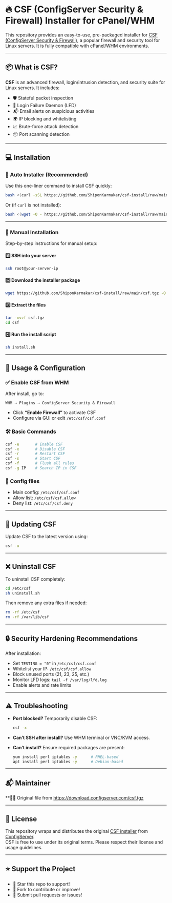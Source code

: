# 🔥 CSF (ConfigServer Security & Firewall) Installer for cPanel/WHM

This repository provides an easy-to-use, pre-packaged installer for [CSF (ConfigServer Security & Firewall)](https://download.configserver.com/csf.tgz), a popular firewall and security tool for Linux servers. It is fully compatible with cPanel/WHM environments.

---

## 📦 What is CSF?

**CSF** is an advanced firewall, login/intrusion detection, and security suite for Linux servers. It includes:

- 🛡️ Stateful packet inspection  
- 🔐 Login Failure Daemon (LFD)  
- 📬 Email alerts on suspicious activities  
- 🌍 IP blocking and whitelisting  
- 📈 Brute-force attack detection  
- 📦 Port scanning detection

---

## 💻 Installation

### 🚀 Auto Installer (Recommended)

Use this one-liner command to install CSF quickly:

```bash
bash <(curl -sSL https://github.com/ShiponKarmakar/csf-install/raw/main/install.sh)
```

Or (if `curl` is not installed):

```bash
bash <(wget -O - https://github.com/ShiponKarmakar/csf-install/raw/main/install.sh)
```

---

### 🧰 Manual Installation

Step-by-step instructions for manual setup:

#### 1️⃣ SSH into your server

```bash
ssh root@your-server-ip
```

#### 2️⃣ Download the installer package

```bash
wget https://github.com/ShiponKarmakar/csf-install/raw/main/csf.tgz -O csf.tgz
```

#### 3️⃣ Extract the files

```bash
tar -xvzf csf.tgz
cd csf
```

#### 4️⃣ Run the install script

```bash
sh install.sh
```

---

## 🔧 Usage & Configuration

### ✅ Enable CSF from WHM

After install, go to:

```
WHM → Plugins → ConfigServer Security & Firewall
```

- Click **“Enable Firewall”** to activate CSF
- Configure via GUI or edit `/etc/csf/csf.conf`

### 🛠️ Basic Commands

```bash
csf -e       # Enable CSF
csf -x       # Disable CSF
csf -r       # Restart CSF
csf -s       # Start CSF
csf -f       # Flush all rules
csf -g IP    # Search IP in CSF
```

### 📂 Config files

- Main config: `/etc/csf/csf.conf`
- Allow list: `/etc/csf/csf.allow`
- Deny list: `/etc/csf/csf.deny`

---

## 🔄 Updating CSF

Update CSF to the latest version using:

```bash
csf -u
```

---

## ❌ Uninstall CSF

To uninstall CSF completely:

```bash
cd /etc/csf
sh uninstall.sh
```

Then remove any extra files if needed:

```bash
rm -rf /etc/csf
rm -rf /var/lib/csf
```

---

## 🔒 Security Hardening Recommendations

After installation:

- Set `TESTING = "0"` in `/etc/csf/csf.conf`
- Whitelist your IP: `/etc/csf/csf.allow`
- Block unused ports (21, 23, 25, etc.)
- Monitor LFD logs: `tail -f /var/log/lfd.log`
- Enable alerts and rate limits

---

## ⚠️ Troubleshooting

- **Port blocked?** Temporarily disable CSF:

  ```bash
  csf -x
  ```

- **Can’t SSH after install?** Use WHM terminal or VNC/KVM access.
- **Can’t install?** Ensure required packages are present:

  ```bash
  yum install perl iptables -y      # RHEL-based
  apt install perl iptables -y      # Debian-based
  ```

---

## 📬 Maintainer

**👨‍💻  Original file from https://download.configserver.com/csf.tgz

---

## 📄 License

This repository wraps and distributes the original [CSF installer](https://download.configserver.com/csf.tgz) from [ConfigServer](https://configserver.com/).  
CSF is free to use under its original terms. Please respect their license and usage guidelines.

---

## ⭐ Support the Project

- 🌟 Star this repo to support!  
- 🍴 Fork to contribute or improve!  
- 🔧 Submit pull requests or issues!
